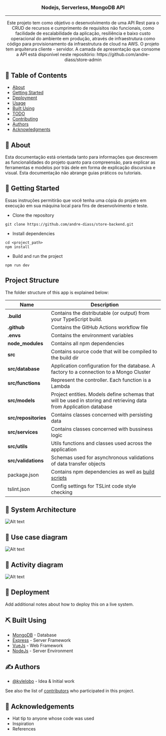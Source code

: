 
<h3 align="center">Nodejs, Serverless, MongoDB API</h3>

---

<p align="center"> 
Este projeto tem como objetivo o desenvolvimento de uma API Rest para o CRUD de recursos e 
cumprimento de requisitos não funcionais, como facilidade de escalabilidade da aplicação, resiliência e baixo custo operacional do ambiente em produção, através de infraestrutura como código 
para provisionamento da infraestrutura de cloud na AWS. O projeto tem arquiterura cliente - servidor. A camada de apresentação que consome a API está disponível neste repositório: 
https://github.com/andre-diass/store-admin
</p>

## 📝 Table of Contents
- [About](#about)
- [Getting Started](#getting_started)
- [Deployment](#deployment)
- [Usage](#usage)
- [Built Using](#built_using)
- [TODO](../TODO.md)
- [Contributing](../CONTRIBUTING.md)
- [Authors](#authors)
- [Acknowledgments](#acknowledgement)

## 📕 About <a name = "about"></a>
Esta documentação está orientada tanto para informações que descrevem as funcionalidades do projeto quanto para compreensão, 
para explicar as ferramentas e modelos por trás dele em forma de explicação discursiva e visual. Esta documentação não abrange guias práticos ou tutoriais.

## 🏁 Getting Started <a name = "getting_started"></a>
Essas instruções permitirão que você tenha uma cópia do projeto em execução em sua máquina local para fins de desenvolvimento e teste.

- Clone the repository
```
git clone https://github.com/andre-diass/store-backend.git
```
- Install dependencies
```
cd <project_path>
npm install
```
- Build and run the project
```
npm run dev
```

## Project Structure <a name = "project_structure"></a>
The folder structure of this app is explained below:

| Name | Description |
| ------------------------ | --------------------------------------------------------------------------------------------- |
| **.build**               | Contains the distributable (or output) from your TypeScript build.  |
| **.github**              | Contains the GitHub Actions workflow file  |
| **.envs**                | Contains the environment variables   |
| **node_modules**         | Contains all npm dependencies                                                            |
| **src**                  | Contains source code that will be compiled to the build dir                              |
| **src/database**         | Application configuration for the database. A factory to a connection to a Mongo Cluster
| **src/functions**        | Represent the controller. Each function is a Lambda 
| **src/models**           | Project entities. Models define schemas that will be used in storing and retrieving data from Application database  
| **src/repositories**     | Contains classes concerned with persisting data 
| **src/services**         | Contains classes concerned with bussiness logic                       
| **src/utils**            | Utils functions and classes used across the application  |
| **src/validations**      | Schemas used for asynchronous validations of data transfer objects |                                                            |
| package.json             | Contains npm dependencies as well as [build scripts](#what-if-a-library-isnt-on-definitelytyped)   | tsconfig.json            | Config settings for compiling source code only written in TypeScript    
| tslint.json              | Config settings for TSLint code style checking                                                |

## 🚀 System Architecture <a name = "system_architecture"></a>
![Alt text](https://upload-png-4567.s3.us-west-1.amazonaws.com/Cloud+Formation+(8).jpg)


## 🚀 Use case diagram <a name = "use_case_diagram"></a>
<img src="https://upload-png-4567.s3.us-west-1.amazonaws.com/Use+case+diagram+(1).jpg" alt="Alt text">


## 🚀 Activity diagram <a name = "activity_diagram"></a>
![Alt text](https://upload-png-4567.s3.us-west-1.amazonaws.com/Activity+diagram.jpg)

## 🚀 Deployment <a name = "deployment"></a>
Add additional notes about how to deploy this on a live system.

## ⛏️ Built Using <a name = "built_using"></a>
- [MongoDB](https://www.mongodb.com/) - Database
- [Express](https://expressjs.com/) - Server Framework
- [VueJs](https://vuejs.org/) - Web Framework
- [NodeJs](https://nodejs.org/en/) - Server Environment

## ✍️ Authors <a name = "authors"></a>
- [@kylelobo](https://github.com/kylelobo) - Idea & Initial work

See also the list of [contributors](https://github.com/kylelobo/The-Documentation-Compendium/contributors) who participated in this project.

## 🎉 Acknowledgements <a name = "acknowledgement"></a>
- Hat tip to anyone whose code was used
- Inspiration
- References
